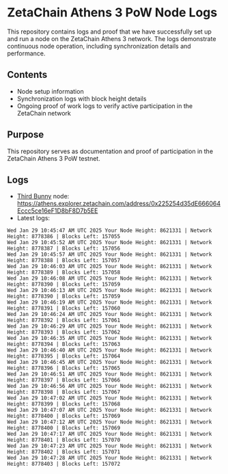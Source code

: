 # ZetaChain Athens 3 PoW Node Logs
This repository contains logs and proof that we have successfully set up and run a node on the ZetaChain Athens 3 network. The logs demonstrate continuous node operation, including synchronization details and performance.

## Contents
- Node setup information
- Synchronization logs with block height details
- Ongoing proof of work logs to verify active participation in the ZetaChain network

## Purpose
This repository serves as documentation and proof of participation in the ZetaChain Athens 3 PoW testnet.

## Logs

- [Third Bunny](https://thirdbunny.xyz/) node: https://athens.explorer.zetachain.com/address/0x225254d35dE666064Eccc5ce16eF1D8bF8D7b5EE
- Latest logs:
```
Wed Jan 29 10:45:47 AM UTC 2025 Your Node Height: 8621331 | Network Height: 8778386 | Blocks Left: 157055
Wed Jan 29 10:45:52 AM UTC 2025 Your Node Height: 8621331 | Network Height: 8778387 | Blocks Left: 157056
Wed Jan 29 10:45:57 AM UTC 2025 Your Node Height: 8621331 | Network Height: 8778388 | Blocks Left: 157057
Wed Jan 29 10:46:03 AM UTC 2025 Your Node Height: 8621331 | Network Height: 8778389 | Blocks Left: 157058
Wed Jan 29 10:46:08 AM UTC 2025 Your Node Height: 8621331 | Network Height: 8778390 | Blocks Left: 157059
Wed Jan 29 10:46:13 AM UTC 2025 Your Node Height: 8621331 | Network Height: 8778390 | Blocks Left: 157059
Wed Jan 29 10:46:19 AM UTC 2025 Your Node Height: 8621331 | Network Height: 8778391 | Blocks Left: 157060
Wed Jan 29 10:46:24 AM UTC 2025 Your Node Height: 8621331 | Network Height: 8778392 | Blocks Left: 157061
Wed Jan 29 10:46:29 AM UTC 2025 Your Node Height: 8621331 | Network Height: 8778393 | Blocks Left: 157062
Wed Jan 29 10:46:35 AM UTC 2025 Your Node Height: 8621331 | Network Height: 8778394 | Blocks Left: 157063
Wed Jan 29 10:46:40 AM UTC 2025 Your Node Height: 8621331 | Network Height: 8778395 | Blocks Left: 157064
Wed Jan 29 10:46:45 AM UTC 2025 Your Node Height: 8621331 | Network Height: 8778396 | Blocks Left: 157065
Wed Jan 29 10:46:51 AM UTC 2025 Your Node Height: 8621331 | Network Height: 8778397 | Blocks Left: 157066
Wed Jan 29 10:46:56 AM UTC 2025 Your Node Height: 8621331 | Network Height: 8778398 | Blocks Left: 157067
Wed Jan 29 10:47:02 AM UTC 2025 Your Node Height: 8621331 | Network Height: 8778399 | Blocks Left: 157068
Wed Jan 29 10:47:07 AM UTC 2025 Your Node Height: 8621331 | Network Height: 8778400 | Blocks Left: 157069
Wed Jan 29 10:47:12 AM UTC 2025 Your Node Height: 8621331 | Network Height: 8778400 | Blocks Left: 157069
Wed Jan 29 10:47:17 AM UTC 2025 Your Node Height: 8621331 | Network Height: 8778401 | Blocks Left: 157070
Wed Jan 29 10:47:23 AM UTC 2025 Your Node Height: 8621331 | Network Height: 8778402 | Blocks Left: 157071
Wed Jan 29 10:47:28 AM UTC 2025 Your Node Height: 8621331 | Network Height: 8778403 | Blocks Left: 157072
```
